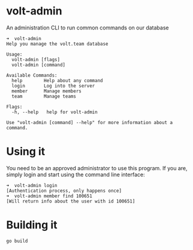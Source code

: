 # volt-admin
An administration CLI to run common commands on our database

```
➜  volt-admin
Help you manage the volt.team database

Usage:
  volt-admin [flags]
  volt-admin [command]

Available Commands:
  help        Help about any command
  login       Log into the server
  member      Manage members
  team        Manage teams

Flags:
  -h, --help   help for volt-admin

Use "volt-admin [command] --help" for more information about a command.
```

# Using it

You need to be an approved administrator to use this program. If you are,
simply login and start using the command line interface:

```
➜  volt-admin login
[Authentication process, only happens once]
➜  volt-admin member find 100651
[Will return info about the user with id 100651]
```

# Building it

```
go build
```
